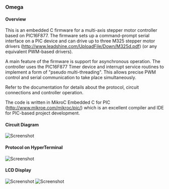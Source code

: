 ### Omega

#### Overview

This is an embedded C firmware for a multi-axis stepper motor controller based on PIC16F877. The firmware sets up a command-prompt serial interface on a PIC device and can drive up to three M325 stepper motor drivers (http://www.leadshine.com/UploadFile/Down/M325d.pdf) (or any equivalent PWM-based drivers).

A main feature of the firmware is support for asynchronous operation. The controller uses the PIC16F877 Timer device and interrupt service routines to implement a form of "pseudo multi-threading". This allows precise PWM control and serial communication to take place simultaneously.

Refer to the documentation for details about the protocol, circuit connections and controller operation.

The code is written in MikroC Embedded C for PIC (http://www.mikroe.com/mikroc/pic/) which is an excellent compiler and IDE for PIC-based project development.

#### Circuit Diagram

![Screenshot](https://raw.github.com/gtarawneh/omega/master/diagrams/circuit.png "Circuit")

#### Protocol on HyperTerminal

![Screenshot](https://raw.github.com/gtarawneh/omega/master/diagrams/protocol.png "Protocol")

#### LCD Display


![Screenshot](https://raw.github.com/gtarawneh/omega/master/diagrams/lcd1.png "LCD 1")
![Screenshot](https://raw.github.com/gtarawneh/omega/master/diagrams/lcd2.png "LCD 2")
